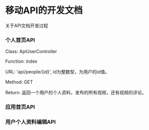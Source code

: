 移动API的开发文档
==================

关于API文档开发过程

### 个人首页API

  Class: ApiUserController
  
  Function: index
  
  URL: 'api/people/{id}', id为整数型，为用户的id值。
  
  Method: GET
  
  Return: 返回一个用户的个人资料，发布的所有视频，还有视频的评论。
  
### 应用首页API


### 用户个人资料编辑API

